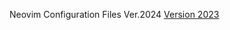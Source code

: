 Neovim Configuration Files Ver.2024
[Version 2023](https://github.com/IIIBreakeRIII/nvim-source-ver.2023)
